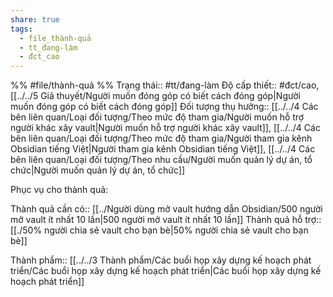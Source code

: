 ```yaml
---
share: true
tags:
  - file_thành-quả
  - tt_đang-làm
  - đct_cao
---
```


%%
#file/thành-quả
%%
Trạng thái:: #tt/đang-làm
Độ cấp thiết:: #đct/cao, [[../../5 Giả thuyết/Người muốn đóng góp có biết cách đóng góp|Người muốn đóng góp có biết cách đóng góp]]
Đối tượng thụ hưởng:: [[../../4 Các bên liên quan/Loại đối tượng/Theo mức độ tham gia/Người muốn hỗ trợ người khác xây vault|Người muốn hỗ trợ người khác xây vault]], [[../../4 Các bên liên quan/Loại đối tượng/Theo mức độ tham gia/Người tham gia kênh Obsidian tiếng Việt|Người tham gia kênh Obsidian tiếng Việt]], [[../../4 Các bên liên quan/Loại đối tượng/Theo nhu cầu/Người muốn quản lý dự án, tổ chức|Người muốn quản lý dự án, tổ chức]]

Phục vụ cho thành quả:

Thành quả cần có:: [[../Người dùng mở vault hướng dẫn Obsidian/500 người mở vault ít nhất 10 lần|500 người mở vault ít nhất 10 lần]]
Thành quả hỗ trợ:: [[./50% người chia sẻ vault cho bạn bè|50% người chia sẻ vault cho bạn bè]]


Thành phẩm:: [[../../3 Thành phẩm/Các buổi họp xây dựng kế hoạch phát triển/Các buổi họp xây dựng kế hoạch phát triển|Các buổi họp xây dựng kế hoạch phát triển]]

